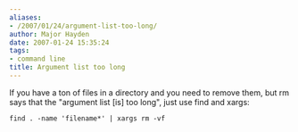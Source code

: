 ```yaml
---
aliases:
- /2007/01/24/argument-list-too-long/
author: Major Hayden
date: 2007-01-24 15:35:24
tags:
- command line
title: Argument list too long
---
```


If you have a ton of files in a directory and you need to remove them, but rm says that the "argument list [is] too long", just use find and xargs:

```
find . -name 'filename*' | xargs rm -vf
```